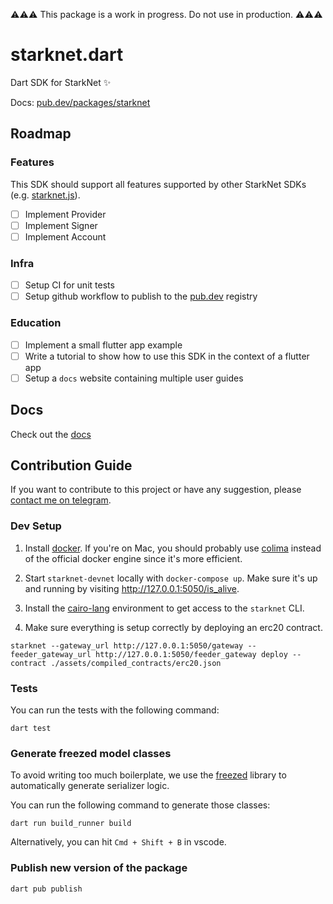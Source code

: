 ⚠️⚠️⚠️ This package is a work in progress. Do not use in production. ⚠️⚠️⚠️

# starknet.dart

Dart SDK for StarkNet ✨

Docs: [pub.dev/packages/starknet](https://pub.dev/packages/starknet)

## Roadmap

### Features

This SDK should support all features supported by other StarkNet SDKs (e.g. [starknet.js](https://www.starknetjs.com/)).

- [ ] Implement Provider
- [ ] Implement Signer
- [ ] Implement Account

### Infra

- [ ] Setup CI for unit tests
- [ ] Setup github workflow to publish to the [pub.dev](https://pub.dev) registry

### Education

- [ ] Implement a small flutter app example
- [ ] Write a tutorial to show how to use this SDK in the context of a flutter app
- [ ] Setup a `docs` website containing multiple user guides

## Docs

Check out the [docs](https://pub.dev/packages/starknet)

## Contribution Guide

If you want to contribute to this project or have any suggestion, please [contact me on telegram](https://t.me/gabinmarignier).

### Dev Setup

1. Install [docker](https://docs.docker.com/get-docker/). If you're on Mac, you should probably use [colima](https://github.com/abiosoft/colima) instead of the official docker engine since it's more efficient.

2. Start `starknet-devnet` locally with `docker-compose up`. Make sure it's up and running by visiting http://127.0.0.1:5050/is_alive.

3. Install the [cairo-lang](https://starknet.io/docs/quickstart.html#quickstart) environment to get access to the `starknet` CLI.

4. Make sure everything is setup correctly by deploying an erc20 contract.

```
starknet --gateway_url http://127.0.0.1:5050/gateway --feeder_gateway_url http://127.0.0.1:5050/feeder_gateway deploy --contract ./assets/compiled_contracts/erc20.json
```

### Tests

You can run the tests with the following command:

```
dart test
```

### Generate freezed model classes

To avoid writing too much boilerplate, we use the [freezed](https://github.com/rrousselGit/freezed) library to automatically generate serializer logic.

You can run the following command to generate those classes:

```
dart run build_runner build
```

Alternatively, you can hit `Cmd + Shift + B` in vscode.

### Publish new version of the package

```
dart pub publish
```
